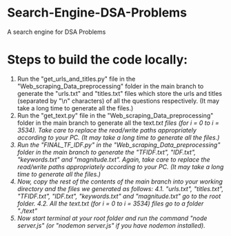 # Search-Engine-DSA-Problems
A search engine for DSA Problems

# Steps to build the code locally:
1. Run the "get_urls_and_titles.py" file in the "Web_scraping_Data_preprocessing" folder in the main branch to generate the "urls.txt" and "titles.txt" files which store the urls and titles (separated by "\n" characters) of all the questions respectively. (It may take a long time to generate all the files.)
2. Run the "get_text.py" file in the "Web_scraping_Data_preprocessing" folder in the main branch to generate all the text<i>.txt files (for i = 0 to i = 3534). Take care to replace the read/write paths appropriately according to your PC. (It may take a long time to generate all the files.)
3. Run the "FINAL_TF_IDF.py" in the "Web_scraping_Data_preprocessing" folder in the main branch to generate the "TFIDF.txt", "IDF.txt", "keywords.txt" and "magnitude.txt". Again, take care to replace the read/write paths appropriately according to your PC. (It may take a long time to generate all the files.)
4. Now, copy the rest of the contents of the main branch into your working directory and the files we generated as follows:
  4.1. "urls.txt", "titles.txt", "TFIDF.txt", "IDF.txt", "keywords.txt" and "magnitude.txt" go to the root folder.
  4.2. All the text<i>.txt (for i = 0 to i = 3534) files go to a folder "./text"
5. Now start terminal at your root folder and run the command "node server.js" (or "nodemon server.js" if you have nodemon installed).

